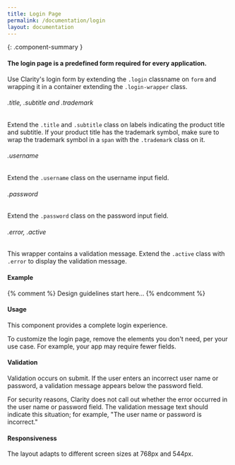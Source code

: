 ```yaml
---
title: Login Page
permalink: /documentation/login
layout: documentation
---
```


{: .component-summary }
#### The login page is a predefined form required for every application.

Use Clarity's login form by extending the <code>.login</code> classname on <code>form</code> and wrapping it in a container extending the <code>.login-wrapper</code> class.

###### .title, .subtitle and .trademark

Extend the <code>.title</code> and <code>.subtitle</code> class on labels indicating the product title and subtitle. If your product title has the trademark symbol, make sure to wrap the trademark symbol in a <code>span</code> with the <code>.trademark</code> class on it.
</div>

###### .username

Extend the <code>.username</code> class on the username input field.

###### .password

Extend the <code>.password</code> class on the password input field.

###### .error, .active

This wrapper contains a validation message. Extend the <code>.active</code> class with <code>.error</code> to display the validation message.

#### Example

<clr-login-demo></clr-login-demo>

{% comment %}
    Design guidelines start here...
{% endcomment %}

#### Usage

This component provides a complete login experience.

To customize the login page, remove the elements you don't need, per your use case. For example, your app may require fewer fields.

#### Validation

Validation occurs on submit. If the user enters an incorrect user name or password, a validation message appears below the password field.

For security reasons, Clarity does not call out whether the error occurred in the user name or password field.  The validation message text should indicate this situation; for example, "The user name or password is incorrect."

#### Responsiveness

The layout adapts to different screen sizes at 768px and 544px.
